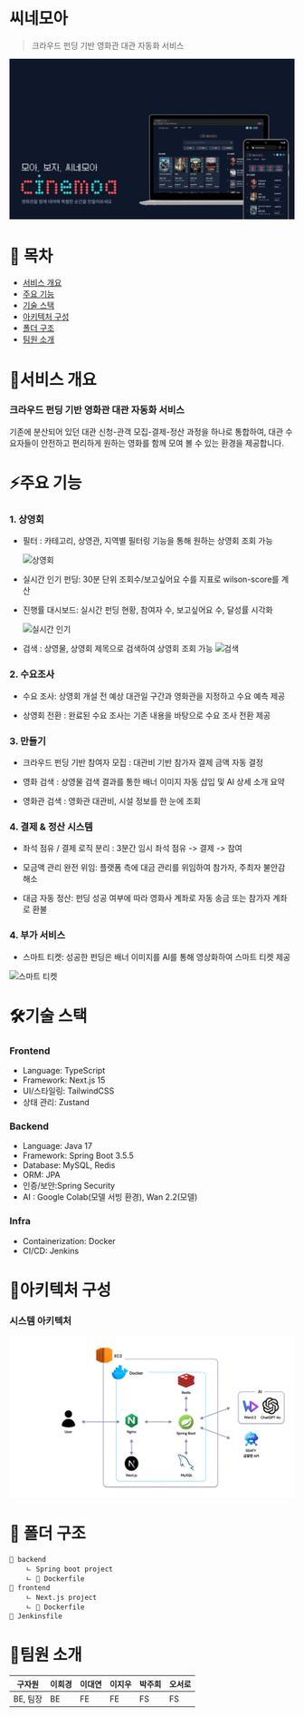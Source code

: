 # 씨네모아
> 크라우드 펀딩 기반 영화관 대관 자동화 서비스


![메인 페이지](images/home.png)

# 📜 목차
- [서비스 개요](#서비스-개요)
- [주요 기능](#주요-기능)
- [기술 스택](#기술-스택)
- [아키텍처 구성](#아키텍처-구성)
- [폴더 구조](#-폴더-구조)
- [팀원 소개](#팀원-소개)


# 📝서비스 개요
### 크라우드 펀딩 기반 영화관 대관 자동화 서비스

기존에 분산되어 있던 대관 신청-관객 모집-결제-정산 과정을 하나로 통합하여, 대관 수요자들이 안전하고 편리하게 원하는 영화를 함께 모여 볼 수 있는 환경을 제공합니다.


# ⚡주요 기능

### 1. 상영회
- 필터 : 카테고리, 상영관, 지역별 필터링 기능을 통해 원하는 상영회 조회 가능

    <img height="200" alt="상영회" src="images/상영회.gif" />



- 실시간 인기 펀딩: 30분 단위 조회수/보고싶어요 수를 지표로 wilson-score를 계산
- 진행률 대시보드: 실시간 펀딩 현황, 참여자 수, 보고싶어요 수, 달성률 시각화

    <img height="200" alt="실시간 인기" src="images/실시간 인기.gif" />


- 검색 : 상영물, 상영회 제목으로 검색하여 상영회 조회 가능
    <img height="200" alt="검색" src="images/검색.gif" />



### 2. 수요조사

- 수요 조사: 상영회 개설 전 예상 대관일 구간과 영화관을 지정하고 수요 예측 제공

- 상영회 전환 : 완료된 수요 조사는 기존 내용을 바탕으로 수요 조사 전환 제공

### 3. 만들기 

- 크라우드 펀딩 기반 참여자 모집 : 대관비 기반 참가자 결제 금액 자동 결정

- 영화 검색 : 상영물 검색 결과를 통한 배너 이미지 자동 삽입 및 AI 상세 소개 요약

- 영화관 검색 : 영화관 대관비, 시설 정보를 한 눈에 조회

### 4. 결제 & 정산 시스템

- 좌석 점유 / 결제 로직 분리 : 3분간 임시 좌석 점유 -> 결제 -> 참여

- 모금액 관리 완전 위임: 플랫폼 측에 대금 관리를 위임하여 참가자, 주최자 불안감 해소

- 대금 자동 정산: 펀딩 성공 여부에 따라 영화사 계좌로 자동 송금 또는 참가자 계좌로 환불


### 4. 부가 서비스

- 스마트 티켓: 성공한 펀딩은 배너 이미지를 AI를 통해 영상화하여 스마트 티켓 제공
<img width="250" height="400" alt="스마트 티켓" src="images/스마트 티켓.gif" />



# 🛠기술 스택

### Frontend
- Language: TypeScript
- Framework: Next.js 15
- UI/스타일링: TailwindCSS
- 상태 관리: Zustand

### Backend

- Language: Java 17
- Framework: Spring Boot 3.5.5
- Database: MySQL, Redis
- ORM: JPA
- 인증/보안:Spring Security
- AI : Google Colab(모델 서빙 환경), Wan 2.2(모델)

### Infra 
- Containerization: Docker
- CI/CD: Jenkins

# 📐아키텍처 구성 
### 시스템 아키텍처
![시스템 아키텍처](images/architecture.png)


# 📂 폴더 구조
```
📂 backend
    ㄴ Spring boot project
    ㄴ 🐳 Dockerfile
📂 frontend
    ㄴ Next.js project
    ㄴ 🐳 Dockerfile
📃 Jenkinsfile
```



# 👥팀원 소개
| 구자원 | 이희경 | 이대연 | 이지우 | 박주희 | 오서로 |
|-------------|--------|--------|--------|--------|--------|
| BE, 팀장         | BE     | FE     | FE     | FS     | FS     |




